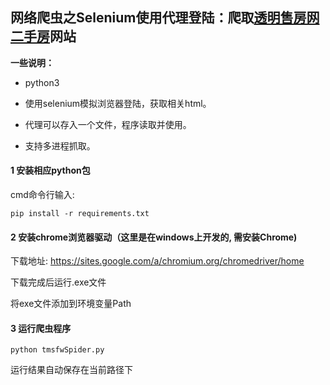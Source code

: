 ## 网络爬虫之Selenium使用代理登陆：爬取[透明售房网二手房](http://www.howzf.com/esfn/EsfnSearch_csnew.jspx)网站 

**一些说明：**
* python3

* 使用selenium模拟浏览器登陆，获取相关html。

* 代理可以存入一个文件，程序读取并使用。

* 支持多进程抓取。


#### 1 安装相应python包
 cmd命令行输入:
 
`pip install -r requirements.txt`

#### 2 安装chrome浏览器驱动（这里是在windows上开发的, 需安装Chrome)
 下载地址: https://sites.google.com/a/chromium.org/chromedriver/home
 
 下载完成后运行.exe文件
 
 将exe文件添加到环境变量Path

#### 3 运行爬虫程序

 `python tmsfwSpider.py`
 
 运行结果自动保存在当前路径下

